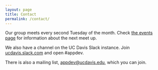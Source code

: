 ```yaml
---
layout: page
title: Contact
permalink: /contact/
---
```


Our group meets every second Tuesday of the month. Check <a href="{{site.baseurl}}/events">the events page</a> for information about the next meet up.

We also have a channel on the UC Davis Slack instance. Join <a href="https://ucdavis.slack.com/">ucdavis.slack.com</a> and open #appdev.

There is also a mailing list, <a href="https://lists.ucdavis.edu/">appdev@ucdavis.edu</a>, which you can join.
